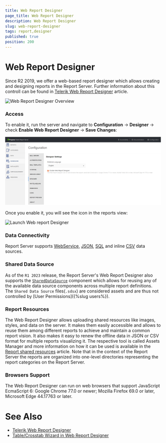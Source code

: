 ```yaml
---
title: Web Report Designer
page_title: Web Report Designer
description: Web Report Designer
slug: web-report-designer
tags: report,designer
published: true
position: 200
---
```


# Web Report Designer

Since R2 2019, we offer a web-based report designer which allows creating and designing reports in the Report Server. 
Further information about this controll can be found in [Telerik Web Report Designer](https://docs.telerik.com/reporting/designing-reports/report-designer-tools/web-report-designer/overview) article.

![Web Report Designer Overview](../images/wrd.png)

### Access

To enable it, run the server and navigate to **Configuration** -> **Designer** -> check **Enable Web Report Designer** ->  **Save Changes**:

![Enable Web Report Designer in Report Server configuration](../images/wrd_config.png)

Once you enable it, you will see the icon in the reports view:

![Launch Web report Designer](../images/wrd_reportView.png)

### Data Connectivity

Report Server supports [WebService](https://docs.telerik.com/reporting/webservicedatasource-component), [JSON](https://docs.telerik.com/reporting/jsondatasource-component), [SQL](https://docs.telerik.com/reporting/sqldatasource) and inline [CSV](https://docs.telerik.com/reporting/csvdatasource-component) data sources.

### Shared Data Source

As of the `R1 2023` release, the Report Server's Web Report Designer also supports the [`SharedDataSource`](https://docs.telerik.com/reporting/designing-reports/connecting-to-data/data-source-components/shareddatasource-component) component which allows for reusing any of the available data source components across multiple report definitions. The `Shared Data Source` files(`.sdsx`) are considered assets and are thus not controlled by [User Permissions]({%slug users%}). 

### Report Resources

The Web Report Designer allows uploading shared resources like images, styles, and data on the server.
It makes them easily accessible and allows to reuse them among different reports to achieve and maintain a common report vision.
It also makes it easy to renew the offline data in JSON or CSV format for multiple reports visualizing it.
The respective tool is called Assets Manager and more information on how it can be used is available in the 
[Report shared resources](https://docs.telerik.com/reporting/designing-reports/report-designer-tools/web-report-designer/tools/shared-resources) article.
Note that in the context of the Report Server the reports are organized into one-level directories representing the report categories on the Report Server.

### Browsers Support

The Web Report Designer can run on web browsers that support JavaScript EcmaScript 6: Google Chrome 77.0 or newer; Mozilla Firefox 69.0 or later, Microsoft Edge 44.17763 or later.

# See Also

- [Telerik Web Report Designer](https://docs.telerik.com/reporting/designing-reports/report-designer-tools/web-report-designer/overview "Web Report Designer Overview")
- [Table/Crosstab Wizard in Web Report Designer](https://docs.telerik.com/reporting/designing-reports/report-designer-tools/web-report-designer/tools/table-crosstab-wizard "Table/Crosstab Wizard in Web Report Designer")
